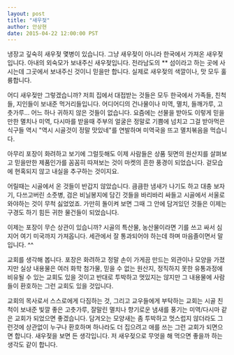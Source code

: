 ```yaml
---
layout: post
title: "새우젖"
author: 안상현
date: 2015-04-22 12:00:00 PST
---
```

냉장고 깊숙히 새우젖 몇병이 있습니다. 그냥 새우젖이 아니라 한국에서 가져온 새우젖입니다. 아내의 외숙모가 보내주신 새우젖입니다. 전라남도의 ** 섬이라고 하는 곳에 사시는데 그곳에서 보내주신 것이니 믿을만 합니다. 실제로 새우젖의 색깔이나, 맛 모두 훌륭합니다. 

어디 새우젖만 그렇겠습니까? 저희 집에서 대접받는 것들은 모두 한국에서 가족들, 친척들, 지인들이 보내준 먹거리들입니다. 어디어디의 건나물이나 미역, 멸치, 들깨가루, 고춧가루... 어느 하나 귀하지 않은 것들이 없습니다. 요즘에는 선물을 받아도 이렇게 믿을만한 멸치나 미역, 다시마를 받을때 주부의 얼굴은 정말로 기쁨에 넘치고 그걸 받아먹은 식구들 역시 "역시 시골것이 정말 맛있네"를 연발하며 미역국을 뜨고 멸치볶음을 먹습니다. 

아무리 포장이 화려하고 보기에 그럴듯해도 이제 사람들은 상품 뒷면의 원산지를 살펴보고 믿을만한 제품인가를 꼼꼼히 따져보는 것이 마켓의 흔한 풍경이 되었습니다. 겉모습에 현혹되지 않고 내실을 추구하는 것이지요. 

어릴때는 시골에서 온 것들이 반갑지 않았습니다. 큼큼한 냄새가 나기도 하고 대충 보자기, 다쓰고버린 소줏병, 검은 비닐봉지에 담긴 것들을 바리바리 싸들고 시골에서 서울로 와야하는 것이 무척 싫었었죠. 가만히 돌이켜 보면 그때 그 안에 담겨있던 것들은 이제는 구경도 하기 힘든 귀한 물건들이 되었습니다. 

이제는 포장이 무슨 상관이 있습니까? 시골의 특산물, 농산물이라면 기를 쓰고 싸서 심지어 여기 미국까지 가져옵니다. 세관에서 잘 통과되어야 하는데 하며 마음졸이면서 말입니다. ^^

교회를 생각해 봅니다. 포장은 화려하고 정말 손이 가게끔 만드는 외관이나 모양을 가졌지만 실상 내용물은 여러 화학 첨가물, 믿을 수 없는 원산지, 정직하지 못한 유통과정에 비유될 수 있는 교회도 있을 것이고 반대로 투박하고 멋있지는 않지만 그 내용물에 사람들이 환호하는 그런 교회도 있을 것입니다. 

교회의 목사로서 스스로에게 다짐하는 것, 그리고 교우들에게 부탁하는 교회는 시골 친척이 보내준 빛깔 좋은 고춧가루, 잘말린 멸치나 향기로운 냄새를 풍기는 미역/다시마 같은 교회가 되었으면 좋겠습니다. 담겨오는 모양새는 좀 투박하고 멋스럽지 않더라도 그런것에 상관없이 누구나 환호하며 하나라도 더 집으려고 애를 쓰는 그런 교회가 되면으면 합니다. 새우젖을 보면 든 생각입니다. 저 새우젖으로 무엇을 해 먹으면 좋을까 하는 생각도 같이 합니다.

